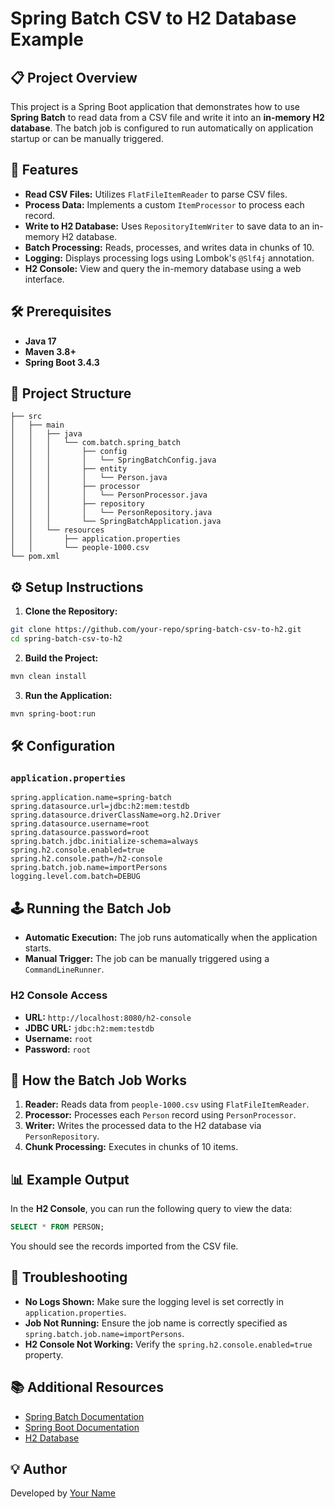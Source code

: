 # Spring Batch CSV to H2 Database Example

## 📋 Project Overview
This project is a Spring Boot application that demonstrates how to use **Spring Batch** to read data from a CSV file and write it into an **in-memory H2 database**. The batch job is configured to run automatically on application startup or can be manually triggered.

## 🚀 Features
- **Read CSV Files:** Utilizes `FlatFileItemReader` to parse CSV files.
- **Process Data:** Implements a custom `ItemProcessor` to process each record.
- **Write to H2 Database:** Uses `RepositoryItemWriter` to save data to an in-memory H2 database.
- **Batch Processing:** Reads, processes, and writes data in chunks of 10.
- **Logging:** Displays processing logs using Lombok's `@Slf4j` annotation.
- **H2 Console:** View and query the in-memory database using a web interface.

## 🛠️ Prerequisites
- **Java 17**
- **Maven 3.8+**
- **Spring Boot 3.4.3**

## 📂 Project Structure
```
├── src
│   ├── main
│   │   ├── java
│   │   │   └── com.batch.spring_batch
│   │   │       ├── config
│   │   │       │   └── SpringBatchConfig.java
│   │   │       ├── entity
│   │   │       │   └── Person.java
│   │   │       ├── processor
│   │   │       │   └── PersonProcessor.java
│   │   │       ├── repository
│   │   │       │   └── PersonRepository.java
│   │   │       └── SpringBatchApplication.java
│   │   └── resources
│   │       ├── application.properties
│   │       └── people-1000.csv
└── pom.xml
```

## ⚙️ Setup Instructions
1. **Clone the Repository:**
```bash
git clone https://github.com/your-repo/spring-batch-csv-to-h2.git
cd spring-batch-csv-to-h2
```

2. **Build the Project:**
```bash
mvn clean install
```

3. **Run the Application:**
```bash
mvn spring-boot:run
```

## 🛠️ Configuration
### `application.properties`
```properties
spring.application.name=spring-batch
spring.datasource.url=jdbc:h2:mem:testdb
spring.datasource.driverClassName=org.h2.Driver
spring.datasource.username=root
spring.datasource.password=root
spring.batch.jdbc.initialize-schema=always
spring.h2.console.enabled=true
spring.h2.console.path=/h2-console
spring.batch.job.name=importPersons
logging.level.com.batch=DEBUG
```

## 🕹️ Running the Batch Job
- **Automatic Execution:** The job runs automatically when the application starts.
- **Manual Trigger:** The job can be manually triggered using a `CommandLineRunner`.

### H2 Console Access
- **URL:** `http://localhost:8080/h2-console`
- **JDBC URL:** `jdbc:h2:mem:testdb`
- **Username:** `root`
- **Password:** `root`

## 🧠 How the Batch Job Works
1. **Reader:** Reads data from `people-1000.csv` using `FlatFileItemReader`.
2. **Processor:** Processes each `Person` record using `PersonProcessor`.
3. **Writer:** Writes the processed data to the H2 database via `PersonRepository`.
4. **Chunk Processing:** Executes in chunks of 10 items.

## 📊 Example Output
In the **H2 Console**, you can run the following query to view the data:
```sql
SELECT * FROM PERSON;
```
You should see the records imported from the CSV file.

## 🐛 Troubleshooting
- **No Logs Shown:** Make sure the logging level is set correctly in `application.properties`.
- **Job Not Running:** Ensure the job name is correctly specified as `spring.batch.job.name=importPersons`.
- **H2 Console Not Working:** Verify the `spring.h2.console.enabled=true` property.

## 📚 Additional Resources
- [Spring Batch Documentation](https://docs.spring.io/spring-batch/reference/)
- [Spring Boot Documentation](https://docs.spring.io/spring-boot/docs/current/reference/html/)
- [H2 Database](https://www.h2database.com/html/main.html)

## 💡 Author
Developed by [Your Name](https://github.com/your-profile)

